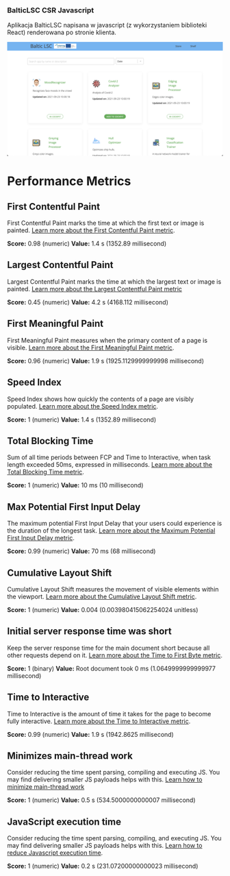 ### BalticLSC CSR Javascript

Aplikacja BalticLSC napisana w javascript (z wykorzystaniem biblioteki React) renderowana po stronie klienta.

![App store](./public/app-store.png?raw=true "App store")

# Performance Metrics

## First Contentful Paint

First Contentful Paint marks the time at which the first text or image is painted. [Learn more about the First Contentful Paint metric](https://developer.chrome.com/docs/lighthouse/performance/first-contentful-paint/).

**Score:** 0.98 (numeric)
**Value:** 1.4 s (1352.89 millisecond)

## Largest Contentful Paint

Largest Contentful Paint marks the time at which the largest text or image is painted. [Learn more about the Largest Contentful Paint metric](https://developer.chrome.com/docs/lighthouse/performance/lighthouse-largest-contentful-paint/)

**Score:** 0.45 (numeric)
**Value:** 4.2 s (4168.112 millisecond)

## First Meaningful Paint

First Meaningful Paint measures when the primary content of a page is visible. [Learn more about the First Meaningful Paint metric](https://developer.chrome.com/docs/lighthouse/performance/first-meaningful-paint/).

**Score:** 0.96 (numeric)
**Value:** 1.9 s (1925.1129999999998 millisecond)

## Speed Index

Speed Index shows how quickly the contents of a page are visibly populated. [Learn more about the Speed Index metric](https://developer.chrome.com/docs/lighthouse/performance/speed-index/).

**Score:** 1 (numeric)
**Value:** 1.4 s (1352.89 millisecond)

## Total Blocking Time

Sum of all time periods between FCP and Time to Interactive, when task length exceeded 50ms, expressed in milliseconds. [Learn more about the Total Blocking Time metric](https://developer.chrome.com/docs/lighthouse/performance/lighthouse-total-blocking-time/).

**Score:** 1 (numeric)
**Value:** 10 ms (10 millisecond)

## Max Potential First Input Delay

The maximum potential First Input Delay that your users could experience is the duration of the longest task. [Learn more about the Maximum Potential First Input Delay metric](https://developer.chrome.com/docs/lighthouse/performance/lighthouse-max-potential-fid/).

**Score:** 0.99 (numeric)
**Value:** 70 ms (68 millisecond)

## Cumulative Layout Shift

Cumulative Layout Shift measures the movement of visible elements within the viewport. [Learn more about the Cumulative Layout Shift metric](https://web.dev/cls/).

**Score:** 1 (numeric)
**Value:** 0.004 (0.003980415062254024 unitless)

## Initial server response time was short

Keep the server response time for the main document short because all other requests depend on it. [Learn more about the Time to First Byte metric](https://developer.chrome.com/docs/lighthouse/performance/time-to-first-byte/).

**Score:** 1 (binary)
**Value:** Root document took 0 ms (1.0649999999999977 millisecond)

## Time to Interactive

Time to Interactive is the amount of time it takes for the page to become fully interactive. [Learn more about the Time to Interactive metric](https://developer.chrome.com/docs/lighthouse/performance/interactive/).

**Score:** 0.99 (numeric)
**Value:** 1.9 s (1942.8625 millisecond)

## Minimizes main-thread work

Consider reducing the time spent parsing, compiling and executing JS. You may find delivering smaller JS payloads helps with this. [Learn how to minimize main-thread work](https://developer.chrome.com/docs/lighthouse/performance/mainthread-work-breakdown/)

**Score:** 1 (numeric)
**Value:** 0.5 s (534.5000000000007 millisecond)

## JavaScript execution time

Consider reducing the time spent parsing, compiling, and executing JS. You may find delivering smaller JS payloads helps with this. [Learn how to reduce Javascript execution time](https://developer.chrome.com/docs/lighthouse/performance/bootup-time/).

**Score:** 1 (numeric)
**Value:** 0.2 s (231.07200000000023 millisecond)

